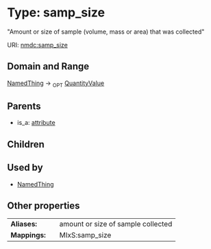
# Type: samp_size


"Amount or size of sample (volume, mass or area) that was collected"

URI: [nmdc:samp_size](https://microbiomedata/meta/samp_size)


## Domain and Range

[NamedThing](NamedThing.md) ->  <sub>OPT</sub> [QuantityValue](QuantityValue.md)

## Parents

 *  is_a: [attribute](attribute.md)

## Children


## Used by

 * [NamedThing](NamedThing.md)

## Other properties

|  |  |  |
| --- | --- | --- |
| **Aliases:** | | amount or size of sample collected |
| **Mappings:** | | MIxS:samp_size |

